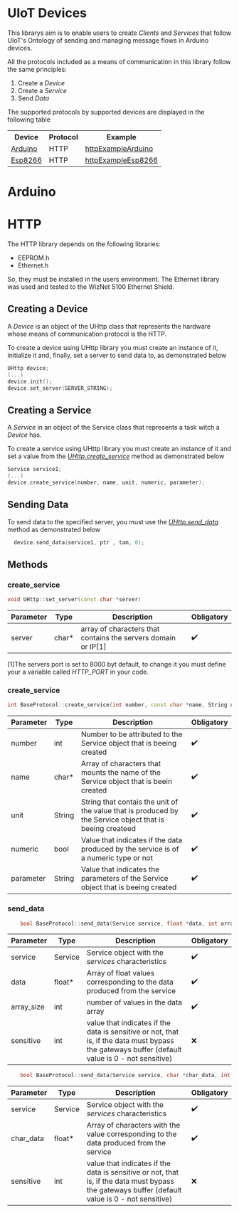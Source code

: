 # UIoT Devices

This librarys aim is to enable users to create *Clients* and *Services* that follow UIoT's Ontology of sending and managing message flows in Arduino devices.

All the protocols included as a means of communication in this library follow the same principles:

 1. Create a *Device*
 2. Create a *Service*
 3. Send *Data*

<!-- The documentation of the Ontology followed by this library can be found at @@link-ontologia -->


The supported protocols by supported devices are displayed in the following table  

<table>
<tr>
    <th>Device</th>
    <th>Protocol</th>
    <th>Example</th>
  </tr>
  <tr>
    <td rowspan = 1 ><a href="https://github.com/uiot/client_libraries/tree/master/UIoTDevices">Arduino</a></td>
    <td>HTTP</td>
      <td><a href="https://github.com/uiot/client_libraries/tree/master/UIoTDevices/examples/httpExampleArduino">httpExampleArduino</a></td>
  </tr>
  <tr>
    <td rowspan = 1><a href="https://github.com/uiot/client_libraries/tree/master/UIoTDevices_esp8266">Esp8266</a></td>
    <td>HTTP</td>
      <td><a href="https://github.com/uiot/client_libraries/tree/master/UIoTDevices_esp8266/examples/httpExampleEsp8266">httpExampleEsp8266</a></td>
  </tr>
  </table>


# Arduino

# HTTP

  The HTTP library depends on the following libraries:

  <!-- * PubSubClient.h -->
  * EEPROM.h
  * Ethernet.h

  So, they must be installed in the users environment. The Ethernet library was used and tested to the WizNet 5100 Ethernet Shield.

  ## Creating a Device

  A *Device* is an object of the UHttp class that represents the hardware whose means of communication protocol is the HTTP.

  To create a device using UHttp library you must create an instance of it, initialize it and, finally, set a server to send data to, as demonstrated below


  ```c++
  UHttp device;
  (...)
  device.init();
  device.set_server(SERVER_STRING);
  ```


## Creating a Service

  A *Service* in an object of the Service class that represents a task witch a *Device* has.

  To create a service using UHttp library you must create an instance of it and set a value from the [*UHttp.create_service*](#create_service) method as demonstrated below

  ```c++
  Service service1;
  (...)
  device.create_service(number, name, unit, numeric, parameter);
  ```

## Sending Data

  To send data to the specified server, you must use the [*UHttp.send_data*](#send_data) method as demonstrated below

  ```c++
    device.send_data(service1, ptr , tam, 0);
  ```


## Methods

### create_service


```c++
void UHttp::set_server(const char *server)
```


| Parameter | Type | Description | Obligatory |
|-|-|-|-|
| server | char* | array of characters that contains the servers domain or IP[1] | :heavy_check_mark:

[1]The servers port is set to 8000 byt default, to change it you must define your a variable called *HTTP_PORT* in your code.

### create_service

```c++
int BaseProtocol::create_service(int number, const char *name, String unit, bool numeric, String parameter)
```

| Parameter | Type | Description | Obligatory |
|-|-|-|-|
| number | int | Number to be attributed to the Service object that is beeing created | :heavy_check_mark:
| name | char* | Array of characters that mounts the name of the Service object that is beein created| :heavy_check_mark:
| unit | String | String that contais the unit of the value that is produced by the Service object that is beeing createed | :heavy_check_mark:
| numeric | bool | Value that indicates if the data produced by the service is of a numeric type or not | :heavy_check_mark:
| parameter | String | Value that indicates the parameters of the Service object that is beeing created | :heavy_check_mark:


### send_data

```c++
    bool BaseProtocol::send_data(Service service, float *data, int array_size, int sensitive=0)
```

| Parameter | Type | Description | Obligatory |
|-|-|-|-|
| service | Service | Service object with the *services* characteristics | :heavy_check_mark:
| data | float* | Array of float values corresponding to the data produced from the service| :heavy_check_mark:
| array_size | int | number of values in the data array | :heavy_check_mark:
| sensitive | int | value that indicates if the data is sensitive or not, that is, if the data must bypass the gateways buffer (default value is 0 - not sensitive)| :x:


```c++
    bool BaseProtocol::send_data(Service service, char *char_data, int sensitive=0)
```

| Parameter | Type | Description | Obligatory |
|-|-|-|-|
| service | Service | Service object with the *services* characteristics | :heavy_check_mark:
| char_data | float* | Array of characters with the value corresponding to the data produced from the service| :heavy_check_mark:
| sensitive | int | value that indicates if the data is sensitive or not, that is, if the data must bypass the gateways buffer (default value is 0 - not sensitive)| :x:

<!-- TODO# Serial -->
